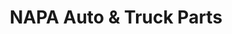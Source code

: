 ---
title: "NAPA Auto & Truck Parts"
url: /salt-lake-city/napa-auto-und-truck-parts/
shop: Autoteile
---